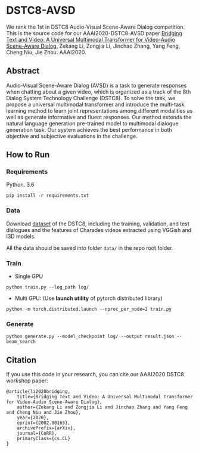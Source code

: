 # DSTC8-AVSD

We rank the 1st in DSTC8 Audio-Visual Scene-Aware Dialog competition. This is the source code for our AAAI2020-DSTC8-AVSD paper [Bridging Text and Video: A Universal Multimodal Transformer for Video-Audio Scene-Aware Dialog.](https://arxiv.org/abs/2002.00163) Zekang Li, Zongjia Li, Jinchao Zhang, Yang Feng, Cheng Niu, Jie Zhou. AAAI2020.

## Abstract

Audio-Visual Scene-Aware Dialog (AVSD) is a task to generate responses when chatting about a given video, which is organized as a track of the 8th Dialog System Technology Challenge (DSTC8). To solve the task, we propose a universal multimodal transformer and introduce the multi-task learning method to learn joint representations among different modalities as well as generate informative and fluent responses. Our method extends the natural language generation pre-trained model to multimodal dialogue generation
task. Our system achieves the best performance in both objective and subjective evaluations in the challenge.

## How to Run

### Requirements

Python. 3.6

```shell
pip install -r requirements.txt
```

### Data

Download [dataset](https://drive.google.com/drive/folders/1SlZTySJAk_2tiMG5F8ivxCfOl_OWwd_Q) of the DSTC8, including the training, validation, and test dialogues and the features of Charades videos extracted using VGGish and I3D models.

All the data should be saved into folder `data/` in the repo root folder.

### Train

-   Single GPU

```shell
python train.py --log_path log/
```

-   Multi GPU: (Use **launch utility** of pytorch distributed library)

```shell
python -m torch.distributed.launch --nproc_per_node=2 train.py
```

### Generate

```shell
python generate.py --model_checkpoint log/ --output result.json --beam_search
```

## Citation

If you use this code in your research, you can cite our AAAI2020 DSTC8 workshop paper:

```
@article{li2020bridging,
    title={Bridging Text and Video: A Universal Multimodal Transformer for Video-Audio Scene-Aware Dialog},
    author={Zekang Li and Zongjia Li and Jinchao Zhang and Yang Feng and Cheng Niu and Jie Zhou},
    year={2020},
    eprint={2002.00163},
    archivePrefix={arXiv},
    journal={CoRR},
    primaryClass={cs.CL}
}
```
